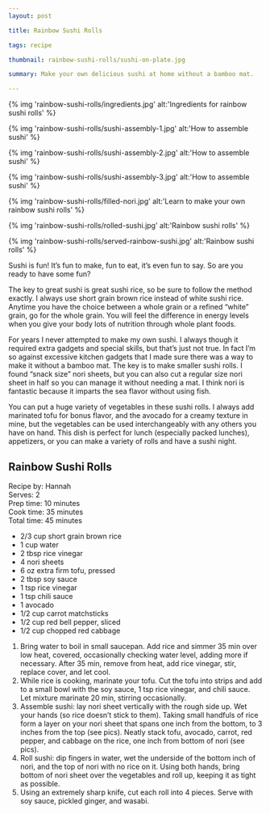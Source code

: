 ```yaml
---
layout: post

title: Rainbow Sushi Rolls

tags: recipe

thumbnail: rainbow-sushi-rolls/sushi-on-plate.jpg

summary: Make your own delicious sushi at home without a bamboo mat.

---
```

{% img 'rainbow-sushi-rolls/ingredients.jpg' alt:'Ingredients for rainbow sushi rolls' %}

{% img 'rainbow-sushi-rolls/sushi-assembly-1.jpg' alt:'How to assemble sushi' %}

{% img 'rainbow-sushi-rolls/sushi-assembly-2.jpg' alt:'How to assemble sushi' %}

{% img 'rainbow-sushi-rolls/sushi-assembly-3.jpg' alt:'How to assemble sushi' %}

{% img 'rainbow-sushi-rolls/filled-nori.jpg' alt:'Learn to make your own rainbow sushi rolls' %}

{% img 'rainbow-sushi-rolls/rolled-sushi.jpg' alt:'Rainbow sushi rolls' %}

{% img 'rainbow-sushi-rolls/served-rainbow-sushi.jpg' alt:'Rainbow sushi rolls' %}


Sushi is fun! It’s fun to make, fun to eat, it’s even fun to say. So are you ready to have some fun?

The key to great sushi is great sushi rice, so be sure to follow the method exactly. I always use short grain brown rice instead of white sushi rice. Anytime you have the choice between a whole grain or a refined “white” grain, go for the whole grain. You will feel the difference in energy levels when you give your body lots of nutrition through whole plant foods.

For years I never attempted to make my own sushi. I always though it required extra gadgets and special skills, but that’s just not true. In fact I’m so against excessive kitchen gadgets that I made sure there was a way to make it without a bamboo mat. The key is to make smaller sushi rolls. I found “snack size” nori sheets, but you can also cut a regular size nori sheet in half so you can manage it without needing a mat. I think nori is fantastic because it imparts the sea flavor without using fish.

You can put a huge variety of vegetables in these sushi rolls. I always add marinated tofu for bonus flavor, and  the avocado for a creamy texture in mine, but the vegetables can be used interchangeably with any others you have on hand. This dish is perfect for lunch (especially packed lunches), appetizers, or you can make a variety of rolls and have a sushi night.

## Rainbow Sushi Rolls
Recipe by: Hannah<br>
Serves: 2<br>
Prep time: 10 minutes<br>
Cook time: 35 minutes<br>
Total time: 45 minutes

* 2/3 cup short grain brown rice
* 1 cup water
* 2 tbsp rice vinegar
* 4 nori sheets
* 6 oz extra firm tofu, pressed
* 2 tbsp soy sauce
* 1 tsp rice vinegar
* 1 tsp chili sauce
* 1 avocado
* 1/2 cup carrot matchsticks
* 1/2 cup red bell pepper, sliced
* 1/2 cup chopped red cabbage

1. Bring water to boil in small saucepan. Add rice and simmer 35 min over low heat, covered, occasionally checking water level, adding more if necessary. After 35 min, remove from heat, add rice vinegar, stir, replace cover, and let cool.
2. While rice is cooking, marinate your tofu. Cut the tofu into strips and add to a small bowl with the soy sauce, 1 tsp rice vinegar, and chili sauce. Let mixture marinate 20 min, stirring occasionally.
3. Assemble sushi: lay nori sheet vertically with the rough side up. Wet your hands (so rice doesn’t stick to them). Taking small handfuls of rice form a layer on your nori sheet that spans one inch from the bottom, to 3 inches from the top (see pics). Neatly stack tofu, avocado, carrot, red pepper, and cabbage on the rice, one inch from bottom of nori (see pics).
4. Roll sushi: dip fingers in water, wet the underside of the bottom inch of nori, and the top of nori with no rice on it. Using both hands, bring bottom of nori sheet over the vegetables and roll up, keeping it as tight as possible.
5. Using an extremely sharp knife, cut each roll into 4 pieces. Serve with soy sauce, pickled ginger, and wasabi.
